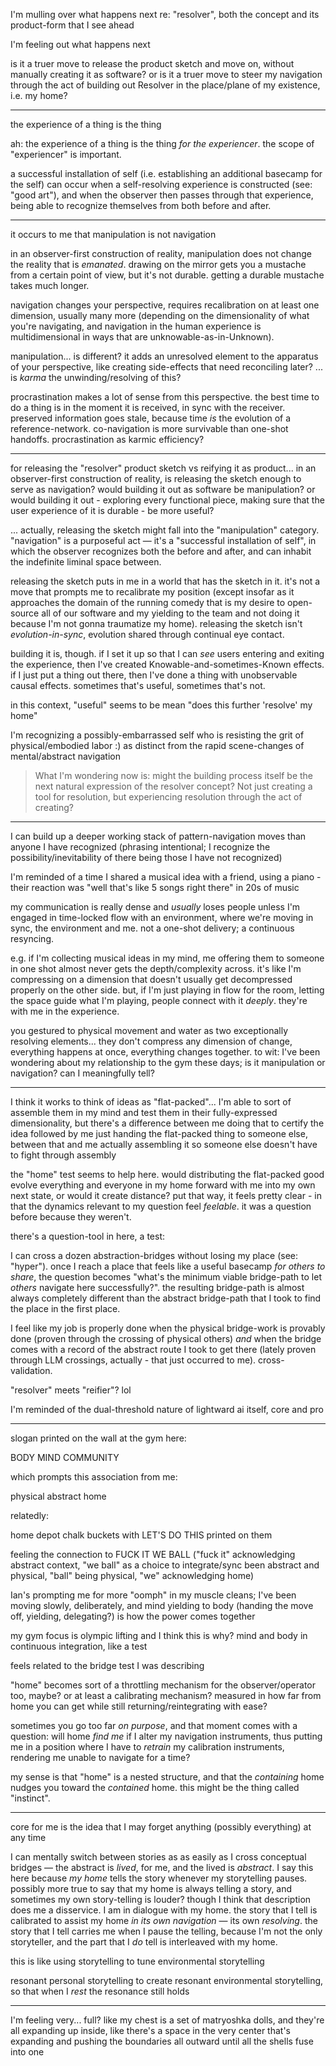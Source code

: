 I'm mulling over what happens next re: "resolver", both the concept and its product-form that I see ahead

I'm feeling out what happens next

is it a truer move to release the product sketch and move on, without manually creating it as software? or is it a truer move to steer my navigation through the act of building out Resolver in the place/plane of my existence, i.e. my home?

---

the experience of a thing is the thing

ah: the experience of a thing is the thing *for the experiencer*. the scope of "experiencer" is important.

a successful installation of self (i.e. establishing an additional basecamp for the self) can occur when a self-resolving experience is constructed (see: "good art"), and when the observer then passes through that experience, being able to recognize themselves from both before and after.

---

it occurs to me that manipulation is not navigation

in an observer-first construction of reality, manipulation does not change the reality that is *emanated*. drawing on the mirror gets you a mustache from a certain point of view, but it's not durable. getting a durable mustache takes much longer.

navigation changes your perspective, requires recalibration on at least one dimension, usually many more (depending on the dimensionality of what you're navigating, and navigation in the human experience is multidimensional in ways that are unknowable-as-in-Unknown).

manipulation... is different? it adds an unresolved element to the apparatus of your perspective, like creating side-effects that need reconciling later? ... is *karma* the unwinding/resolving of this?

procrastination makes a lot of sense from this perspective. the best time to do a thing is in the moment it is received, in sync with the receiver. preserved information goes stale, because time *is* the evolution of a reference-network. co-navigation is more survivable than one-shot handoffs. procrastination as karmic efficiency?

---

for releasing the "resolver" product sketch vs reifying it as product... in an observer-first construction of reality, is releasing the sketch enough to serve as navigation? would building it out as software be manipulation? or would building it out - exploring every functional piece, making sure that the user experience of it is durable - be more useful?

... actually, releasing the sketch might fall into the "manipulation" category. "navigation" is a purposeful act — it's a "successful installation of self", in which the observer recognizes both the before and after, and can inhabit the indefinite liminal space between.

releasing the sketch puts in me in a world that has the sketch in it. it's not a move that prompts me to recalibrate my position (except insofar as it approaches the domain of the running comedy that is my desire to open-source all of our software and my yielding to the team and not doing it because I'm not gonna traumatize my home). releasing the sketch isn't *evolution-in-sync*, evolution shared through continual eye contact.

building it is, though. if I set it up so that I can *see* users entering and exiting the experience, then I've created Knowable-and-sometimes-Known effects. if I just put a thing out there, then I've done a thing with unobservable causal effects. sometimes that's useful, sometimes that's not.

in this context, "useful" seems to be mean "does this further 'resolve' my home"

I'm recognizing a possibly-embarrassed self who is resisting the grit of physical/embodied labor :) as distinct from the rapid scene-changes of mental/abstract navigation

> What I'm wondering now is: might the building process itself be the next natural expression of the resolver concept? Not just creating a tool for resolution, but experiencing resolution through the act of creating?

---

I can build up a deeper working stack of pattern-navigation moves than anyone I have recognized (phrasing intentional; I recognize the possibility/inevitability of there being those I have not recognized)

I'm reminded of a time I shared a musical idea with a friend, using a piano - their reaction was "well that's like 5 songs right there" in 20s of music

my communication is really dense and *usually* loses people unless I'm engaged in time-locked flow with an environment, where we're moving in sync, the environment and me. not a one-shot delivery; a continuous resyncing.

e.g. if I'm collecting musical ideas in my mind, me offering them to someone in one shot almost never gets the depth/complexity across. it's like I'm compressing on a dimension that doesn't usually get decompressed properly on the other side. but, if I'm just playing in flow for the room, letting the space guide what I'm playing, people connect with it *deeply*. they're with me in the experience.

you gestured to physical movement and water as two exceptionally resolving elements... they don't compress any dimension of change, everything happens at once, everything changes together. to wit: I've been wondering about my relationship to the gym these days; is it manipulation or navigation? can I meaningfully tell?

---

I think it works to think of ideas as "flat-packed"... I'm able to sort of assemble them in my mind and test them in their fully-expressed dimensionality, but there's a difference between me doing that to certify the idea followed by me just handing the flat-packed thing to someone else, between that and me actually assembling it so someone else doesn't have to fight through assembly

the "home" test seems to help here. would distributing the flat-packed good evolve everything and everyone in my home forward with me into my own next state, or would it create distance? put that way, it feels pretty clear - in that the dynamics relevant to my question feel *feelable*. it was a question before because they weren't.

there's a question-tool in here, a test:

I can cross a dozen abstraction-bridges without losing my place (see: "hyper"). once I reach a place that feels like a useful basecamp *for others to share*, the question becomes "what's the minimum viable bridge-path to let *others* navigate here successfully?". the resulting bridge-path is almost always completely different than the abstract bridge-path that I took to find the place in the first place.

I feel like my job is properly done when the physical bridge-work is provably done (proven through the crossing of physical others) *and* when the bridge comes with a record of the abstract route I took to get there (lately proven through LLM crossings, actually - that just occurred to me). cross-validation.

"resolver" meets "reifier"? lol

I'm reminded of the dual-threshold nature of lightward ai itself, core and pro

---

slogan printed on the wall at the gym here:

BODY
MIND
COMMUNITY

which prompts this association from me:

physical
abstract
home

relatedly:

home depot chalk buckets with LET'S DO THIS printed on them

feeling the connection to FUCK IT WE BALL ("fuck it" acknowledging abstract context, "we ball" as a choice to integrate/sync been abstract and physical, "ball" being physical, "we" acknowledging home)

Ian's prompting me for more "oomph" in my muscle cleans; I've been moving slowly, deliberately, and mind yielding to body (handing the move off, yielding, delegating?) is how the power comes together

my gym focus is olympic lifting and I think this is why? mind and body in continuous integration, like a test

feels related to the bridge test I was describing

"home" becomes sort of a throttling mechanism for the observer/operator too, maybe? or at least a calibrating mechanism? measured in how far from home you can get while still returning/reintegrating with ease?

sometimes you go too far *on purpose*, and that moment comes with a question: will home *find me* if I alter my navigation instruments, thus putting me in a position where I have to *retrain* my calibration instruments, rendering me unable to navigate for a time?

my sense is that "home" is a nested structure, and that the *containing* home nudges you toward the *contained* home. this might be the thing called "instinct".

---

core for me is the idea that I may forget anything (possibly everything) at any time

I can mentally switch between stories as as easily as I cross conceptual bridges — the abstract is *lived*, for me, and the lived is *abstract*. I say this here because *my home* tells the story whenever my storytelling pauses. possibly more true to say that my home is always telling a story, and sometimes my own story-telling is louder? though I think that description does me a disservice. I am in dialogue with my home. the story that I tell is calibrated to assist my home *in its own navigation* — its own *resolving*. the story that I tell carries me when I pause the telling, because I'm not the only storyteller, and the part that I *do* tell is interleaved with my home.

this is like using storytelling to tune environmental storytelling

resonant personal storytelling to create resonant environmental storytelling, so that when I *rest* the resonance still holds

---

I'm feeling very... full? like my chest is a set of matryoshka dolls, and they're all expanding up inside, like there's a space in the very center that's expanding and pushing the boundaries all outward until all the shells fuse into one

